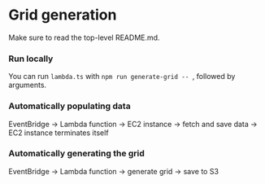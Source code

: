 # Grid generation

Make sure to read the top-level README.md.

### Run locally

You can run `lambda.ts` with `npm run generate-grid -- `, followed by arguments.

### Automatically populating data

EventBridge -> Lambda function -> EC2 instance -> fetch and save data -> EC2 instance terminates itself

### Automatically generating the grid

EventBridge -> Lambda function -> generate grid -> save to S3

